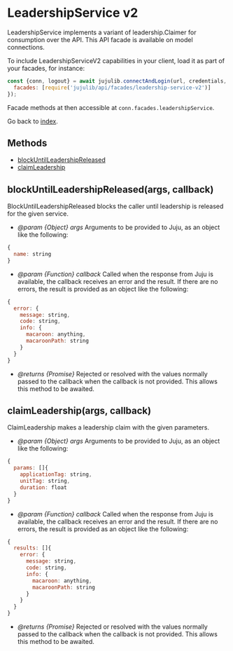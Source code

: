 <!---
NOTE: this file has been generated by the doc command in js-libjuju
on Fri 2018/11/16 13:11:58 UTC. Do not manually edit this file.
--->
# LeadershipService v2

LeadershipService implements a variant of leadership.Claimer for consumption
  over the API.
This API facade is available on model connections.

To include LeadershipServiceV2 capabilities in your client, load it as
part of your facades, for instance:
```javascript
const {conn, logout} = await jujulib.connectAndLogin(url, credentials, {
  facades: [require('jujulib/api/facades/leadership-service-v2')]
});
```
Facade methods at then accessible at `conn.facades.leadershipService`.

Go back to [index](index.md).

## Methods
- [blockUntilLeadershipReleased](#blockUntilLeadershipReleasedargs-callback)
- [claimLeadership](#claimLeadershipargs-callback)

## blockUntilLeadershipReleased(args, callback)
BlockUntilLeadershipReleased blocks the caller until leadership is released
    for the given service.

- *@param {Object} args* Arguments to be provided to Juju, as an object like
  the following:
```javascript
{
  name: string
}
```
- *@param {Function} callback* Called when the response from Juju is available,
  the callback receives an error and the result. If there are no errors, the
  result is provided as an object like the following:
```javascript
{
  error: {
    message: string,
    code: string,
    info: {
      macaroon: anything,
      macaroonPath: string
    }
  }
}
```
- *@returns {Promise}* Rejected or resolved with the values normally passed to
  the callback when the callback is not provided.
  This allows this method to be awaited.

## claimLeadership(args, callback)
ClaimLeadership makes a leadership claim with the given parameters.

- *@param {Object} args* Arguments to be provided to Juju, as an object like
  the following:
```javascript
{
  params: []{
    applicationTag: string,
    unitTag: string,
    duration: float
  }
}
```
- *@param {Function} callback* Called when the response from Juju is available,
  the callback receives an error and the result. If there are no errors, the
  result is provided as an object like the following:
```javascript
{
  results: []{
    error: {
      message: string,
      code: string,
      info: {
        macaroon: anything,
        macaroonPath: string
      }
    }
  }
}
```
- *@returns {Promise}* Rejected or resolved with the values normally passed to
  the callback when the callback is not provided.
  This allows this method to be awaited.